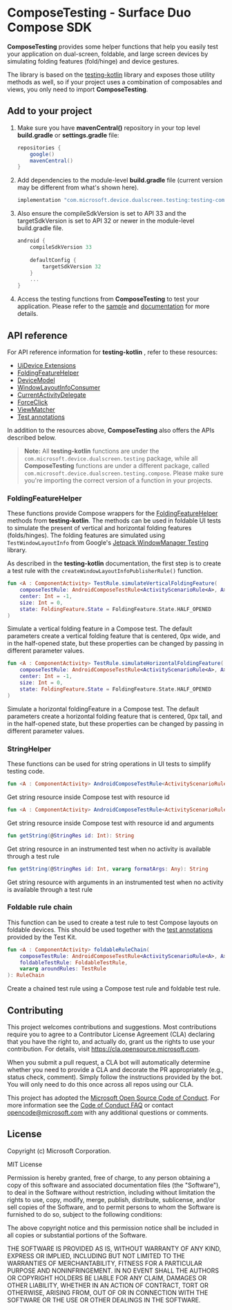 # ComposeTesting - Surface Duo Compose SDK

**ComposeTesting** provides some helper functions that help you easily test your application on dual-screen, foldable, and large screen devices by simulating folding features (fold/hinge) and device gestures.

The library is based on the [testing-kotlin](https://github.com/microsoft/surface-duo-sdk/tree/main/utils/test-utils) library and exposes those utility methods as well, so if your project uses a combination of composables and views, you only need to import **ComposeTesting**.

## Add to your project

1. Make sure you have **mavenCentral()** repository in your top level **build.gradle** or **settings.gradle** file:

    ```gradle
    repositories {
        google()
        mavenCentral()
    }
    ```

2. Add dependencies to the module-level **build.gradle** file (current version may be different from what's shown here).

    ```gradle
    implementation "com.microsoft.device.dualscreen.testing:testing-compose:1.0.0-alpha09"
    ```

3. Also ensure the compileSdkVersion is set to API 33 and the targetSdkVersion is set to API 32 or newer in the module-level build.gradle file.

    ```gradle
    android { 
        compileSdkVersion 33
        
        defaultConfig { 
            targetSdkVersion 32
        } 
        ... 
    }
    ```

4. Access the testing functions from **ComposeTesting** to test your application. Please refer to the [sample](https://github.com/microsoft/surface-duo-compose-sdk/tree/main/ComposeTesting/sample) and [documentation](https://docs.microsoft.com/dual-screen/android/test-kit/?tabs=compose) for more details.

## API reference

For API reference information for **testing-kotlin** , refer to these resources:

- [UiDevice Extensions](https://github.com/microsoft/surface-duo-sdk/tree/main/utils/test-utils#uidevice-extensions)
- [FoldingFeatureHelper](https://github.com/microsoft/surface-duo-sdk/tree/main/utils/test-utils#foldingfeaturehelper)
- [DeviceModel](https://github.com/microsoft/surface-duo-sdk/tree/main/utils/test-utils#devicemodel)
- [WindowLayoutInfoConsumer](https://github.com/microsoft/surface-duo-sdk/tree/main/utils/test-utils#windowlayoutinfoconsumer)
- [CurrentActivityDelegate](https://github.com/microsoft/surface-duo-sdk/tree/main/utils/test-utils#currentactivitydelegate)
- [ForceClick](https://github.com/microsoft/surface-duo-sdk/tree/main/utils/test-utils#forceclick)
- [ViewMatcher](https://github.com/microsoft/surface-duo-sdk/tree/main/utils/test-utils#viewmatcher)
- [Test annotations](https://github.com/microsoft/surface-duo-sdk/tree/main/utils/test-utils#annotations)

In addition to the resources above, **ComposeTesting** also offers the APIs described below.

> **Note:** All **testing-kotlin** functions are under the `com.microsoft.device.dualscreen.testing` package, while all **ComposeTesting** functions are under a different package, called `com.microsoft.device.dualscreen.testing.compose`. Please make sure you're importing the correct version of a function in your projects.

### FoldingFeatureHelper

These functions provide Compose wrappers for the [FoldingFeatureHelper](https://github.com/microsoft/surface-duo-sdk/tree/main/utils/test-utils#foldingfeaturehelper) methods from **testing-kotlin**. The methods can be used in foldable UI tests to simulate the present of vertical and
horizontal folding features (folds/hinges). The folding features are simulated using `TestWindowLayoutInfo` from Google's [Jetpack WindowManager Testing](https://developer.android.com/reference/androidx/window/testing/layout/package-summary) library.

As described in the **testing-kotlin** documentation, the first step is to create a test rule with the `createWindowLayoutInfoPublisherRule()` function.

```kotlin
fun <A : ComponentActivity> TestRule.simulateVerticalFoldingFeature(
    composeTestRule: AndroidComposeTestRule<ActivityScenarioRule<A>, A>,
    center: Int = -1,
    size: Int = 0,
    state: FoldingFeature.State = FoldingFeature.State.HALF_OPENED
)
```

Simulate a vertical folding feature in a Compose test. The default parameters create a vertical folding feature that is centered, 0px wide, and in the half-opened state, but these properties can be changed by passing in different parameter values.

```kotlin
fun <A : ComponentActivity> TestRule.simulateHorizontalFoldingFeature(
    composeTestRule: AndroidComposeTestRule<ActivityScenarioRule<A>, A>,
    center: Int = -1,
    size: Int = 0,
    state: FoldingFeature.State = FoldingFeature.State.HALF_OPENED
)
```

Simulate a horizontal foldingFeature in a Compose test. The default parameters create a horizontal folding feature that is centered, 0px tall, and in the half-opened state, but these properties can be changed by passing in different parameter values.

### StringHelper

These functions can be used for string operations in UI tests to simplify testing code.

```kotlin
fun <A : ComponentActivity> AndroidComposeTestRule<ActivityScenarioRule<A>, A>.getString(@StringRes id: Int): String
```

Get string resource inside Compose test with resource id

```kotlin
fun <A : ComponentActivity> AndroidComposeTestRule<ActivityScenarioRule<A>, A>.getString(@StringRes id: Int, vararg formatArgs: Any): String
```

Get string resource inside Compose test with resource id and arguments

```kotlin
fun getString(@StringRes id: Int): String
```

Get string resource in an instrumented test when no activity is available through a test rule

```kotlin
fun getString(@StringRes id: Int, vararg formatArgs: Any): String
```

Get string resource with arguments in an instrumented test when no activity is available through a test rule

### Foldable rule chain

This function can be used to create a test rule to test Compose layouts on foldable devices. This should be used together with the [test annotations](https://github.com/microsoft/surface-duo-sdk/tree/main/utils/test-utils#annotations) provided by the Test Kit.

```kotlin
fun <A : ComponentActivity> foldableRuleChain(
    composeTestRule: AndroidComposeTestRule<ActivityScenarioRule<A>, A>,
    foldableTestRule: FoldableTestRule,
    vararg aroundRules: TestRule
): RuleChain
```

Create a chained test rule using a Compose test rule and foldable test rule.

## Contributing

This project welcomes contributions and suggestions.  Most contributions require you to agree to a
Contributor License Agreement (CLA) declaring that you have the right to, and actually do, grant us
the rights to use your contribution. For details, visit https://cla.opensource.microsoft.com.

When you submit a pull request, a CLA bot will automatically determine whether you need to provide
a CLA and decorate the PR appropriately (e.g., status check, comment). Simply follow the instructions
provided by the bot. You will only need to do this once across all repos using our CLA.

This project has adopted the [Microsoft Open Source Code of Conduct](https://opensource.microsoft.com/codeofconduct/).
For more information see the [Code of Conduct FAQ](https://opensource.microsoft.com/codeofconduct/faq/) or
contact [opencode@microsoft.com](mailto:opencode@microsoft.com) with any additional questions or comments.

## License

Copyright (c) Microsoft Corporation.

MIT License

Permission is hereby granted, free of charge, to any person obtaining a copy of this software and associated documentation files (the "Software"), to deal in the Software without restriction, including without limitation the rights to use, copy, modify, merge, publish, distribute, sublicense, and/or sell copies of the Software, and to permit persons to whom the Software is furnished to do so, subject to the following conditions:

The above copyright notice and this permission notice shall be included in all copies or substantial portions of the Software.

THE SOFTWARE IS PROVIDED AS IS, WITHOUT WARRANTY OF ANY KIND, EXPRESS OR IMPLIED, INCLUDING BUT NOT LIMITED TO THE WARRANTIES OF MERCHANTABILITY, FITNESS FOR A PARTICULAR PURPOSE AND NONINFRINGEMENT. IN NO EVENT SHALL THE AUTHORS OR COPYRIGHT HOLDERS BE LIABLE FOR ANY CLAIM, DAMAGES OR OTHER LIABILITY, WHETHER IN AN ACTION OF CONTRACT, TORT OR OTHERWISE, ARISING FROM, OUT OF OR IN CONNECTION WITH THE SOFTWARE OR THE USE OR OTHER DEALINGS IN THE SOFTWARE.
